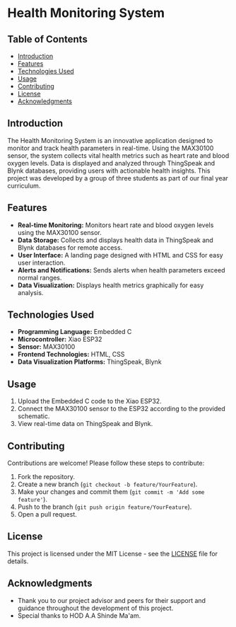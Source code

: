 # Health Monitoring System

## Table of Contents
- [Introduction](#introduction)
- [Features](#features)
- [Technologies Used](#technologies-used)
- [Usage](#usage)
- [Contributing](#contributing)
- [License](#license)
- [Acknowledgments](#acknowledgments)

## Introduction
The Health Monitoring System is an innovative application designed to monitor and track health parameters in real-time. Using the MAX30100 sensor, the system collects vital health metrics such as heart rate and blood oxygen levels. Data is displayed and analyzed through ThingSpeak and Blynk databases, providing users with actionable health insights. This project was developed by a group of three students as part of our final year curriculum.

## Features
- **Real-time Monitoring:** Monitors heart rate and blood oxygen levels using the MAX30100 sensor.
- **Data Storage:** Collects and displays health data in ThingSpeak and Blynk databases for remote access.
- **User Interface:** A landing page designed with HTML and CSS for easy user interaction.
- **Alerts and Notifications:** Sends alerts when health parameters exceed normal ranges.
- **Data Visualization:** Displays health metrics graphically for easy analysis.

## Technologies Used
- **Programming Language:** Embedded C
- **Microcontroller:** Xiao ESP32
- **Sensor:** MAX30100
- **Frontend Technologies:** HTML, CSS
- **Data Visualization Platforms:** ThingSpeak, Blynk

## Usage
1. Upload the Embedded C code to the Xiao ESP32.
2. Connect the MAX30100 sensor to the ESP32 according to the provided schematic.
4. View real-time data on ThingSpeak and Blynk.

## Contributing
Contributions are welcome! Please follow these steps to contribute:
1. Fork the repository.
2. Create a new branch (`git checkout -b feature/YourFeature`).
3. Make your changes and commit them (`git commit -m 'Add some feature'`).
4. Push to the branch (`git push origin feature/YourFeature`).
5. Open a pull request.

## License
This project is licensed under the MIT License - see the [LICENSE](LICENSE) file for details.

## Acknowledgments
- Thank you to our project advisor and peers for their support and guidance throughout the development of this project.
- Special thanks to HOD A.A Shinde Ma'am.
